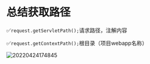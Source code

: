 # 总结获取路径

✅`request.getServletPath();`请求路径，注解内容

✅`request.getContextPath();`根目录（项目webapp名称）

![20220424174845](https://xleixz.oss-cn-nanjing.aliyuncs.com/typora-img/20220424174845.png)

